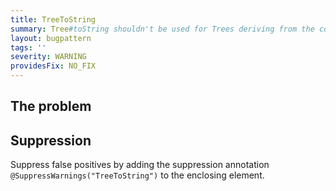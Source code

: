 ```yaml
---
title: TreeToString
summary: Tree#toString shouldn't be used for Trees deriving from the code being compiled, as it discards whitespace and comments. If this code is within an ErrorProne check, consider VisitorState#getSourceForNode.
layout: bugpattern
tags: ''
severity: WARNING
providesFix: NO_FIX
---
```


<!--
*** AUTO-GENERATED, DO NOT MODIFY ***
To make changes, edit the @BugPattern annotation or the explanation in docs/bugpattern.
-->

## The problem


## Suppression
Suppress false positives by adding the suppression annotation `@SuppressWarnings("TreeToString")` to the enclosing element.
